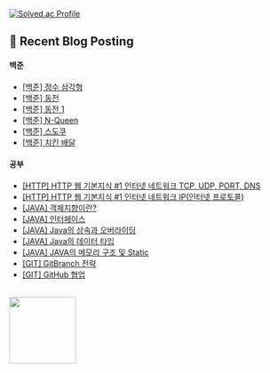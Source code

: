 [![Solved.ac Profile](http://mazassumnida.wtf/api/v2/generate_badge?boj=jj030207)](https://solved.ac/jj030207/)
<br>

## 🤖 Recent Blog Posting 
<!-- BLOG-POST-LIST:START -->

#### 백준

- [[백준] 정수 삼각형](https://velog.io/@jaejun03/%EB%B0%B1%EC%A4%80-1932%EB%B2%88-%EC%A0%95%EC%88%98-%EC%82%BC%EA%B0%81%ED%98%95-C)
- [[백준] 동전](https://velog.io/@jaejun03/%EB%B0%B1%EC%A4%80-9084%EB%B2%88-%EB%8F%99%EC%A0%84-C)
- [[백준] 동전 1](https://velog.io/@jaejun03/%EB%B0%B1%EC%A4%80-2293%EB%B2%88-%EB%8F%99%EC%A0%84-1-C)
- [[백준] N-Queen](https://velog.io/@jaejun03/%EB%B0%B1%EC%A4%80-9663%EB%B2%88-N-Queen-C)
- [[백준] 스도쿠](https://velog.io/@jaejun03/%EB%B0%B1%EC%A4%80-2508%EB%B2%88-%EC%8A%A4%EB%8F%84%EC%BF%A0-C)
- [[백준] 치킨 배달](https://velog.io/@jaejun03/%EB%B0%B1%EC%A4%80-15686%EB%B2%88-%EC%B9%98%ED%82%A8-%EB%B0%B0%EB%8B%AC-C)

#### 공부

- [[HTTP] HTTP 웹 기본지식 #1 인터넷 네트워크 TCP, UDP, PORT, DNS](https://velog.io/@jaejun03/%EA%B9%80%EC%98%81%ED%95%9CHTTP-%EC%9B%B9-%EA%B8%B0%EB%B3%B8%EC%A7%80%EC%8B%9D-1-%EC%9D%B8%ED%84%B0%EB%84%B7-%EB%84%A4%ED%8A%B8%EC%9B%8C%ED%81%AC-TCP-UDP-PORT-DNS)
- [[HTTP] HTTP 웹 기본지식 #1 인터넷 네트워크 IP(인터넷 프로토콜)](https://velog.io/@jaejun03/%EA%B9%80%EC%98%81%ED%95%9CHTTP-%EC%9B%B9-%EA%B8%B0%EB%B3%B8%EC%A7%80%EC%8B%9D-1-%EC%9D%B8%ED%84%B0%EB%84%B7-%EB%84%A4%ED%8A%B8%EC%9B%8C%ED%81%AC-IP%EC%9D%B8%ED%84%B0%EB%84%B7-%ED%94%84%EB%A1%9C%ED%86%A0%EC%BD%9C)
- [[JAVA] 객체지향이란?](https://velog.io/@jaejun03/Java-%EA%B0%9D%EC%B2%B4%EC%A7%80%ED%96%A5%EC%9D%B4%EB%9E%80)
- [[JAVA] 인터페이스](https://velog.io/@jaejun03/Java-%EC%9D%B8%ED%84%B0%ED%8E%98%EC%9D%B4%EC%8A%A4)
- [[JAVA] Java의 상속과 오버라이딩](https://velog.io/@jaejun03/Java-%EC%83%81%EC%86%8D)
- [[JAVA] Java의 데이터 타입](https://velog.io/@jaejun03/JAVA-Java%EC%9D%98-%EB%8D%B0%EC%9D%B4%ED%84%B0-%ED%83%80%EC%9E%85)
- [[JAVA] JAVA의 메모리 구조 및 Static](https://velog.io/@jaejun03/JAVA-Java-%EB%A9%94%EB%AA%A8%EB%A6%AC-%EA%B5%AC%EC%A1%B0-%EB%B0%8F-Static)
- [[GIT] GitBranch 전략](https://velog.io/@jaejun03/Git-%EB%B8%8C%EB%9E%9C%EC%B9%98-%EC%A0%84%EB%9E%B5-Git-flow-GitHub-flow)
- [[GIT] GitHub 협업](https://velog.io/@jaejun03/GitHub-GitHub%EB%A1%9C-%ED%98%91%EC%97%85%ED%95%98%EA%B8%B0)
<!-- BLOG-POST-LIST:END -->

<br>
<a href="https://github.com/imysh578"><img align="center" style="height:120px" src="https://github-readme-stats.vercel.app/api/top-langs/?username=LeeJaeJun1&layout=compact&theme=nord&hide_border=true" /></a> 
